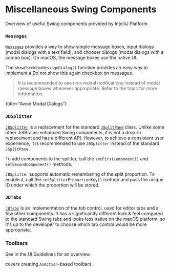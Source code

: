 <!-- Copyright 2000-2024 JetBrains s.r.o. and contributors. Use of this source code is governed by the Apache 2.0 license. -->

# Miscellaneous Swing Components

<link-summary>Overview of useful Swing components provided by IntelliJ Platform.</link-summary>

### `Messages`

[`Messages`](%gh-ic%/platform/platform-api/src/com/intellij/openapi/ui/Messages.java) provides a way to show simple
message boxes, input dialogs (modal dialogs with a text field), and chooser dialogs (modal dialogs with a combo box).
On macOS, the message boxes use the native UI.

The `showCheckboxMessageDialog()` function provides an easy way to implement a <control>Do not show this again</control> checkbox on messages.

> It is recommended to use non-modal notifications instead of modal message boxes whenever appropriate.
> Refer to the [](notifications.md) topic for more information.
>
{title="Avoid Modal Dialogs"}

### `JBSplitter`

[`JBSplitter`](%gh-ic%/platform/platform-api/src/com/intellij/ui/JBSplitter.java) is a replacement for the standard [`JSplitPane`](https://docs.oracle.com/javase/8/docs/api/javax/swing/JSplitPane.html) class.
Unlike some other JetBrains-enhanced Swing components, it is not a drop-in replacement and has a different API.
However, to achieve a consistent user experience, it is recommended to use `JBSplitter` instead of the standard `JSplitPane`.

To add components to the splitter, call the `setFirstComponent()` and `setSecondComponent()` methods.

`JBSplitter` supports automatic remembering of the split proportion.
To enable it, call the `setSplitterProportionKey()` method and pass the unique ID under which the proportion will be stored.

### `JBTabs`

[`JBTabs`](%gh-ic%/platform/platform-api/src/com/intellij/ui/tabs/JBTabs.java) is an implementation of the tab control, used for editor tabs and a few other components.
It has a significantly different look & feel compared to the standard Swing tabs and looks less native on the macOS platform,
so it's up to the developer to choose which tab control would be more appropriate.

### Toolbars

See [](toolbar.md) in the UI Guidelines for an overview.

[](basic_action_system.md#building-ui-from-actions) covers creating `AnAction`-based toolbars.
